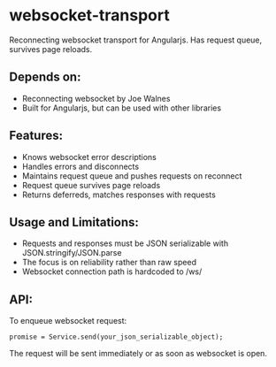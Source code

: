 websocket-transport
===================

Reconnecting websocket transport for Angularjs. Has request queue, survives page reloads.

Depends on:
-----------
 * Reconnecting websocket by Joe Walnes
 * Built for Angularjs, but can be used with other libraries

Features:
---------
 * Knows websocket error descriptions
 * Handles errors and disconnects
 * Maintains request queue and pushes requests on reconnect
 * Request queue survives page reloads
 * Returns deferreds, matches responses with requests

Usage and Limitations:
----------------------
 * Requests and responses must be JSON serializable with JSON.stringify/JSON.parse
 * The focus is on reliability rather than raw speed
 * Websocket connection path is hardcoded to /ws/

API:
----
 To enqueue websocket request:
 ```
 promise = Service.send(your_json_serializable_object);
 ```
 The request will be sent immediately or as soon as websocket is open.
